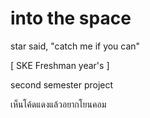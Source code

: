 # into the space
star said, "catch me if you can"

[ SKE Freshman year's ]

second semester project


เห็นโค้ดแดงแล้วอยากโยนคอม
